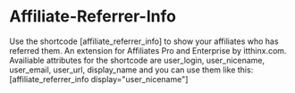 # Affiliate-Referrer-Info
Use the shortcode [affiliate_referrer_info] to show your affiliates who has referred them. An extension for Affiliates Pro and Enterprise by itthinx.com.
Availiable attributes for the shortcode are user_login, user_nicename, user_email, user_url, display_name and you can use them like this:
[affiliate_referrer_info display="user_nicename"]
